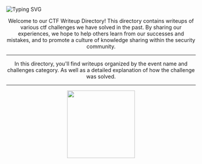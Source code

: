 ![Typing SVG](https://readme-typing-svg.herokuapp.com?font=Fira+Code&size=30&duration=3000&pause=750&color=41F72E&width=435&lines=CTF+Write+ups.)

<div align="center">
  Welcome to our CTF Writeup Directory! This directory contains writeups of various ctf challenges we have solved in the past. By sharing our experiences, we hope to help others learn from our successes and mistakes, and to promote a culture of knowledge sharing within the security community.
   </div>

---

<div align="center">
  In this directory, you'll find writeups organized by the event name and challenges category. As well as a detailed explanation of how the challenge was solved.
  </div>

---

<div align="center">
  <img height="180" width="180" src="https://user-images.githubusercontent.com/102762345/233223040-cf6e5124-72fc-432c-92f4-cf9d3bb96d7f.png"> 
</div>
